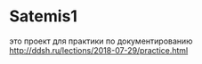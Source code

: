 # Satemis1
это проект для практики по документированию
http://ddsh.ru/lections/2018-07-29/practice.html
